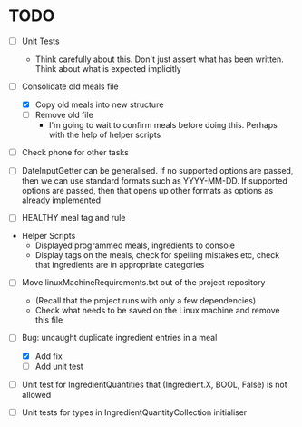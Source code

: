 # TODO

- [ ] Unit Tests
	- Think carefully about this. Don't just assert what has been written. Think about what is expected implicitly

- [ ] Consolidate old meals file
	- [X] Copy old meals into new structure
	- [ ] Remove old file
		- I'm going to wait to confirm meals before doing this. Perhaps with the help of helper scripts

- [ ] Check phone for other tasks

- [ ] DateInputGetter can be generalised. If no supported options are passed, then we can use standard formats such as YYYY-MM-DD. If supported options are passed, then that opens up other formats as options as already implemented

- [ ] HEALTHY meal tag and rule

- Helper Scripts
	- Displayed programmed meals, ingredients to console
	- Display tags on the meals, check for spelling mistakes etc, check that ingredients are in appropriate categories

- [ ] Move linuxMachineRequirements.txt out of the project repository
	- (Recall that the project runs with only a few dependencies)
	- Check what needs to be saved on the Linux machine and remove this file

- [ ] Bug: uncaught duplicate ingredient entries in a meal
	- [X] Add fix
	- [ ] Add unit test

- [ ] Unit test for IngredientQuantities that (Ingredient.X, BOOL, False) is not allowed

- [ ] Unit tests for types in IngredientQuantityCollection initialiser
